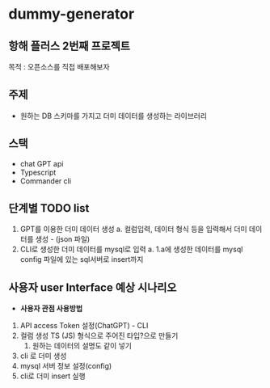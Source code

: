 # dummy-generator
## 항해 플러스 2번째 프로젝트
목적 : 오픈소스를 직접 배포해보자

## 주제 
- 원하는 DB 스키마를 가지고 더미 데이터를 생성하는 라이브러리


## 스택
- chat GPT api
- Typescript
- Commander cli 

## 단계별 TODO list
1. GPT를 이용한 더미 데이터 생성
    a. 컬럼입력, 데이터 형식 등을 입력해서 더미 데이터를 생성 - (json 파일)
2. CLI로 생성한 더미 데이터를 mysql로 입력
     a. 1.a에 생성한 데이터를 mysql config 파일에 있는 sql서버로 insert까지

## 사용자 user Interface 예상 시나리오
- **사용자 관점 사용방법**
1. API access Token 설정(ChatGPT) - CLI
2. 컬럼 생성 TS (JS) 형식으로 주어진 타입?으로 만들기
    1. 원하는 데이터의 설명도 같이 넣기
3. cli 로 더미 생성
4. mysql 서버 정보 설정(config)
5. cli로 더미 insert 실행

